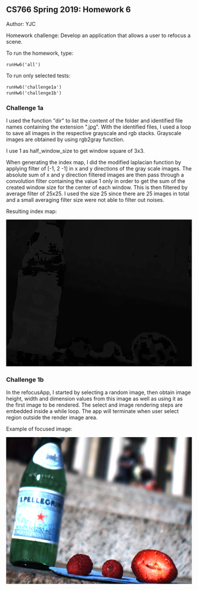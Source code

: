 ## CS766 Spring 2019: Homework 6

Author: YJC

Homework challenge: Develop an application that allows a user to refocus a scene. 

To run the homework, type: 

```
runHw6('all') 
```

To run only selected tests:

```
runHw6('challenge1a')
runHw6('challenge1b')
```

### Challenge 1a

I used the function "dir" to list the content of the folder and identified file names containing the extension ".jpg".
With the identified files, I used a loop to save all images in the respective grayscale and rgb stacks.
Grayscale images are obtained by using rgb2gray function.

I use 1 as half_window_size to get window square of 3x3. 

When generating the index map, I did the modified laplacian function by applying filter of [-1, 2 -1] in x and y directions of the gray scale images. 
The absolute sum of x and y direction filtered images are then pass through a convolution filter containing the value 1 only in order to get the sum of the created window size for the center of each window. 
This is then filtered by average filter of 25x25. I used the size 25 since there are 25 images in total and a small averaging filter size were not able to filter out noises. 

Resulting index map: 

![index map](index_map.png)

### Challenge 1b

In the refocusApp, I started by selecting a random image, then obtain image height, width and dimension values from this image as well as using it as the first image to be rendered. 
The select and image rendering steps are embedded inside a while loop. 
The app will terminate when user select region outside the render image area. 

Example of focused image:

![frame3](stack/frame3.jpg)
